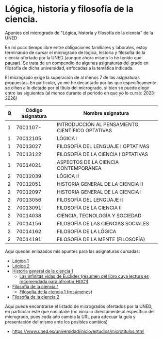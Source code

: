 # Lógica, historia y filosofía de la ciencia.
Apuntes del microgrado de "Lógica, historia y filosofía de la ciencia" de la UNED

En mi poco tiempo libre entre obligaciones familiares y laborales, estoy terminando de cursar el microgrado de lógica, historia y filosofía de la ciencia ofertado por la UNED (aunque ahora mismo lo he tenido que pausar). Se trata de un compendio de algunas asignaturas del grado en filosofía de dicha universidad, enfocadas a la temática indicada.

El microgrado exige la superación de al menos 7 de las asignaturas propuestas. En particular, yo me he decantado por las que específicamente se ciñen a lo dictado por el título del microgrado, si bien se puede elegir entre las siguientes (al menos durante el periodo en que yo lo cursé: 2023-2026)

Q | Código asignatura | Nombre asignatura 
--- | --- | --- 
1 | 7001107- | INTRODUCCIÓN AL PENSAMIENTO CIENTÍFICO	OPTATIVAS
1 | 70012105 | LÓGICA I
1 | 70013027 | FILOSOFÍA DEL LENGUAJE I	OPTATIVAS
1 | 70013122 | FILOSOFÍA DE LA CIENCIA I	OPTATIVAS
1 | 70014021 | ASPECTOS DE LA CIENCIA CONTEMPORÁNEA
2 | 70012039 | LÓGICA II	
2 | 70012051 | HISTORIA GENERAL DE LA CIENCIA II
2 | 70012097 | HISTORIA GENERAL DE LA CIENCIA I
2 | 70013056 | FILOSOFÍA DEL LENGUAJE II
2 | 70013091 | FILOSOFÍA DE LA CIENCIA II
2 | 70014038 | CIENCIA, TECNOLOGÍA Y SOCIEDAD
2 | 70014156 | FILOSOFÍA DE LAS CIENCIAS SOCIALES
2 | 70014162 | FILOSOFÍA DE LA LÓGICA		
2 | 70014191 | FILOSOFÍA DE LA MENTE (FILOSOFÍA)

Aquí quedan enlazados mis apuntes para las asignaturas cursadas:
* [Lógica 1](https://github.com/vijamoga/uned_lhyfdlc/blob/main/Textos/L%C3%B3gica%20I%20-%20l%C3%B3gica%20de%20enunciados%20(apuntes%20UNED).pdf)
* [Lógica 2](https://github.com/vijamoga/uned_lhyfdlc/blob/main/Textos/L%C3%B3gica%20II%20-%20l%C3%B3gica%20de%20predicados%20(apuntes%20UNED).pdf)
* [Historia general de la ciencia 1](https://github.com/vijamoga/uned_lhyfdlc/blob/main/Textos/Historia%20General%20de%20la%20Ciencia%201%20(UNED).pdf)
  * [Las infinitas vidas de Euclides (resumen del libro cuya lectura es recomendada para afrontar HGC1)](https://github.com/vijamoga/aprendiz_eterno/blob/aprendizEterno/Textos/Libros/Resumen%20de%20Las%20infinitas%20vidas%20de%20Euclides%2C%20de%20Benjamin%20Wardhaugh.pdf)
* [Filosofía de la ciencia 1](https://github.com/vijamoga/uned_lhyfdlc/blob/main/Textos/Filosof%C3%ADa%20de%20la%20Ciencia%201%20(UNED).pdf)
  * [Filosofía de la ciencia 1 (resúmenes)](https://github.com/vijamoga/uned_lhyfdlc/blob/main/Textos/Filosof%C3%ADa%20de%20la%20Ciencia%201%20-%20esquemas%20resumen%20(UNED).pdf)
* [Filosofía de la ciencia 2](https://github.com/vijamoga/uned_lhyfdlc/blob/main/Textos/Filosof%C3%ADa%20de%20la%20Ciencia%202%20(UNED).pdf)

Aquí puede encontrarse el listado de microgrados ofertados por la UNED, en particular este que nos atañe (no vinculo directamente al específico del microgrado, pues cada año cambia la URL para adecuar la guía y presentación del mismo ante los posibles cambios)
* https://www.uned.es/universidad/inicio/estudios/microtitulos.html
